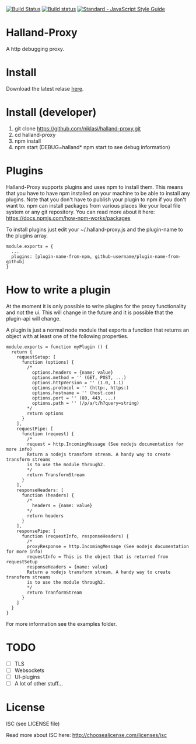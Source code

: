 [![Build Status](https://travis-ci.org/niklasi/halland-proxy.svg?branch=master)](https://travis-ci.org/niklasi/halland-proxy)
[![Build status](https://ci.appveyor.com/api/projects/status/x89e2idtje0g4am9?svg=true)](https://ci.appveyor.com/project/niklasi/halland-proxy)
[![Standard - JavaScript Style Guide](https://img.shields.io/badge/code%20style-standard-brightgreen.svg)](http://standardjs.com/)

# Halland-Proxy

A http debugging proxy.

# Install

Download the latest relase [here](https://github.com/niklasi/halland-proxy/releases).

# Install (developer)

1. git clone https://github.com/niklasi/halland-proxy.git
2. cd halland-proxy
3. npm install
4. npm start (DEBUG=halland\* npm start to see debug information)

# Plugins

Halland-Proxy supports plugins and uses npm to install them. This means that you have to have npm installed
on your machine to be able to install any plugins. Note that you don't have to publish your plugin to npm if
you don't want to. npm can install packages from various places like your local file system or any git repository.
You can read more about it here: https://docs.npmjs.com/how-npm-works/packages

To install plugins just edit your ~/.halland-proxy.js and the plugin-name to the plugins array.

    module.exports = {
      ...
      plugins: [plugin-name-from-npm, github-username/plugin-name-from-github]
    }

# How to write a plugin

At the moment it is only possible to write plugins for the proxy functionality and not the ui.
This will change in the future and it is possible that the plugin-api will change.

A plugin is just a normal node module that exports a function that returns an object with at least one 
of the following properties.

    module.exports = function myPlugin () {
      return {
        requestSetup: [
          function (options) {
            /*
              options.headers = {name: value}
              options.method = '' (GET, POST, ...)
              options.httpVersion = '' (1.0, 1.1)
              options.protocol = '' (http:, https:)
              options.hostname = '' (host.com)
              options.port = '' (80, 443, ...)
              options.path = '' (/p/a/t/h?query=string)
            */
            return options
          }
        ],
        requestPipe: [
          function (request) {
            /*
            request = http.IncomingMessage (See nodejs documentation for more info)
            Return a nodejs transform stream. A handy way to create transform streams
            is to use the module through2. 
            */
            return TransformStream
          }
        ],
        responseHeaders: [
          function (headers) {
            /*
              headers = {name: value}
            */
            return headers
          }
        ],
        responsePipe: [
          function (requestInfo, responseHeaders) {
            /*
            proxyResponse = http.IncomingMessage (See nodejs documentation for more info)
            requestInfo = This is the object that is returned from requestSetup
            responseHeaders = {name: value}
            Return a nodejs transform stream. A handy way to create transform streams
            is to use the module through2. 
            */
            return TranformStream
          }
        ]
      }
    }

For more information see the examples folder.

# TODO

- [ ] TLS
- [ ] Websockets
- [ ] UI-plugins
- [ ] A lot of other stuff...

# License

ISC (see LICENSE file)

Read more about ISC here: http://choosealicense.com/licenses/isc
